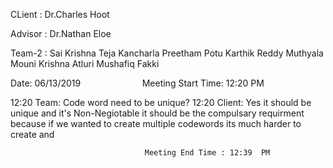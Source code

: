 CLient : Dr.Charles Hoot

Advisor : Dr.Nathan Eloe

Team-2 : Sai Krishna Teja Kancharla
         Preetham Potu
         Karthik Reddy Muthyala
         Mouni Krishna Atluri
         Mushafiq Fakki

Date: 06/13/2019                  &nbsp;&nbsp;&nbsp;&nbsp;&nbsp;&nbsp;&nbsp;&nbsp;&nbsp;&nbsp;&nbsp;&nbsp;&nbsp;&nbsp;&nbsp;&nbsp;&nbsp;&nbsp;&nbsp;&nbsp;&nbsp;&nbsp;&nbsp;         Meeting Start Time: 12:20 PM

12:20 Team: Code word need to  be unique?
12:20 Client: Yes it should be unique and it's Non-Negiotable it should be the compulsary requirment because if we wanted to create multiple codewords its much harder to create and      
  




                                  Meeting End Time : 12:39  PM 

